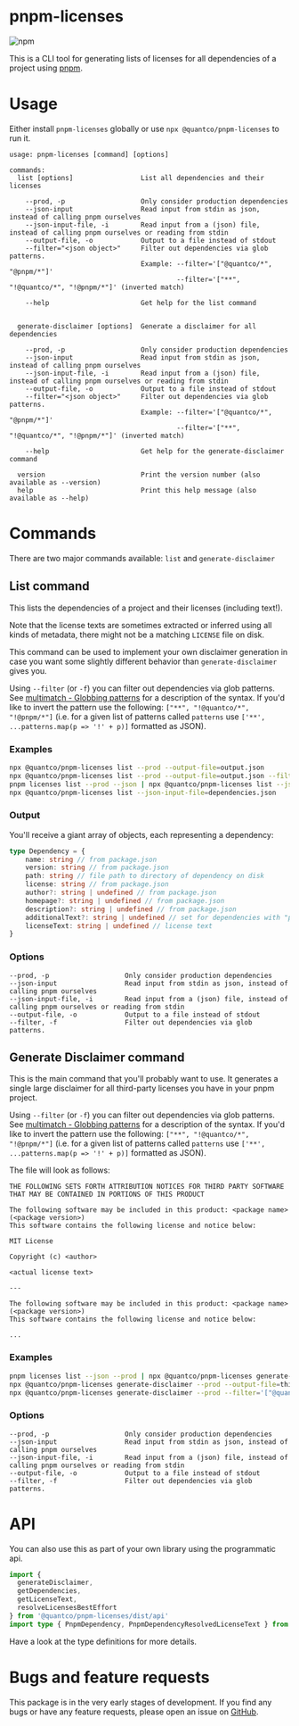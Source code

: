 # pnpm-licenses

![npm](https://img.shields.io/npm/v/@quantco/pnpm-licenses?color=%23000000)

This is a CLI tool for generating lists of licenses for all dependencies of a project using [pnpm](https://pnpm.io).

# Usage

Either install `pnpm-licenses` globally or use `npx @quantco/pnpm-licenses` to run it.

```
usage: pnpm-licenses [command] [options]

commands:
  list [options]                 List all dependencies and their licenses

    --prod, -p                   Only consider production dependencies
    --json-input                 Read input from stdin as json, instead of calling pnpm ourselves
    --json-input-file, -i        Read input from a (json) file, instead of calling pnpm ourselves or reading from stdin
    --output-file, -o            Output to a file instead of stdout
    --filter="<json object>"     Filter out dependencies via glob patterns.
                                 Example: --filter='["@quantco/*", "@pnpm/*"]'
                                          --filter='["**", "!@quantco/*", "!@pnpm/*"]' (inverted match)

    --help                       Get help for the list command


  generate-disclaimer [options]  Generate a disclaimer for all dependencies

    --prod, -p                   Only consider production dependencies
    --json-input                 Read input from stdin as json, instead of calling pnpm ourselves
    --json-input-file, -i        Read input from a (json) file, instead of calling pnpm ourselves or reading from stdin
    --output-file, -o            Output to a file instead of stdout
    --filter="<json object>"     Filter out dependencies via glob patterns.
                                 Example: --filter='["@quantco/*", "@pnpm/*"]'
                                          --filter='["**", "!@quantco/*", "!@pnpm/*"]' (inverted match)

    --help                       Get help for the generate-disclaimer command

  version                        Print the version number (also available as --version)
  help                           Print this help message (also available as --help)
```

# Commands

There are two major commands available: `list` and `generate-disclaimer`

## List command

This lists the dependencies of a project and their licenses (including text!).

Note that the license texts are sometimes extracted or inferred using all kinds of metadata, there might not be a matching `LICENSE` file on disk.

This command can be used to implement your own disclaimer generation in case you want some slightly different behavior than `generate-disclaimer` gives you.

Using `--filter` (or `-f`) you can filter out dependencies via glob patterns. See [multimatch - Globbing patterns](https://github.com/sindresorhus/multimatch#globbing-patterns) for a description of the syntax.
If you'd like to invert the pattern use the following: `["**", "!@quantco/*", "!@pnpm/*"]` (i.e. for a given list of patterns called `patterns` use `['**', ...patterns.map(p => '!' + p)]` formatted as JSON).

### Examples

```bash
npx @quantco/pnpm-licenses list --prod --output-file=output.json
npx @quantco/pnpm-licenses list --prod --output-file=output.json --filter='["@quantco/*", "@pnpm/*"]'
pnpm licenses list --prod --json | npx @quantco/pnpm-licenses list --json-input
npx @quantco/pnpm-licenses list --json-input-file=dependencies.json
```

### Output

You'll receive a giant array of objects, each representing a dependency:

```ts
type Dependency = {
    name: string // from package.json
    version: string // from package.json
    path: string // file path to directory of dependency on disk
    license: string // from package.json
    author?: string | undefined // from package.json
    homepage?: string | undefined // from package.json
    description?: string | undefined // from package.json
    additionalText?: string | undefined // set for dependencies with "public domain like" licences as a replacement for "Copyright (c) <author>"
    licenseText: string | undefined // license text
}
```

### Options

```
--prod, -p                   Only consider production dependencies
--json-input                 Read input from stdin as json, instead of calling pnpm ourselves
--json-input-file, -i        Read input from a (json) file, instead of calling pnpm ourselves or reading from stdin
--output-file, -o            Output to a file instead of stdout
--filter, -f                 Filter out dependencies via glob patterns.
```


## Generate Disclaimer command

This is the main command that you'll probably want to use.
It generates a single large disclaimer for all third-party licenses you have in your pnpm project.

Using `--filter` (or `-f`) you can filter out dependencies via glob patterns. See [multimatch - Globbing patterns](https://github.com/sindresorhus/multimatch#globbing-patterns) for a description of the syntax.
If you'd like to invert the pattern use the following: `["**", "!@quantco/*", "!@pnpm/*"]` (i.e. for a given list of patterns called `patterns` use `['**', ...patterns.map(p => '!' + p)]` formatted as JSON).

The file will look as follows:

```
THE FOLLOWING SETS FORTH ATTRIBUTION NOTICES FOR THIRD PARTY SOFTWARE THAT MAY BE CONTAINED IN PORTIONS OF THIS PRODUCT

The following software may be included in this product: <package name> (<package version>)
This software contains the following license and notice below:

MIT License

Copyright (c) <author>

<actual license text>

---

The following software may be included in this product: <package name> (<package version>)
This software contains the following license and notice below:

...
```

### Examples

```bash
pnpm licenses list --json --prod | npx @quantco/pnpm-licenses generate-disclaimer --json-input --output-file=third-party-licenses.txt
npx @quantco/pnpm-licenses generate-disclaimer --prod --output-file=third-party-licenses.txt
npx @quantco/pnpm-licenses generate-disclaimer --prod --filter='["@quantco/*", "@pnpm/*"]'
```

### Options

```
--prod, -p                   Only consider production dependencies
--json-input                 Read input from stdin as json, instead of calling pnpm ourselves
--json-input-file, -i        Read input from a (json) file, instead of calling pnpm ourselves or reading from stdin
--output-file, -o            Output to a file instead of stdout
--filter, -f                 Filter out dependencies via glob patterns.
```


# API

You can also use this as part of your own library using the programmatic api.

```ts
import {
  generateDisclaimer,
  getDependencies,
  getLicenseText,
  resolveLicensesBestEffort
} from '@quantco/pnpm-licenses/dist/api'
import type { PnpmDependency, PnpmDependencyResolvedLicenseText } from '@quantco/pnpm-licenses/dist/api'
```

Have a look at the type definitions for more details.

# Bugs and feature requests

This package is in the very early stages of development.
If you find any bugs or have any feature requests, please open an issue on [GitHub](https://github.com/Quantco/pnpm-licenses/issues).
